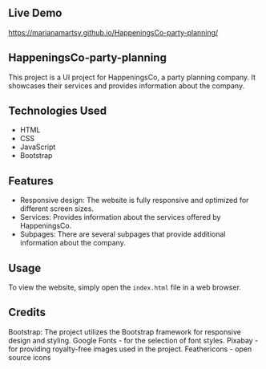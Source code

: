 ## Live Demo

https://marianamartsy.github.io/HappeningsCo-party-planning/

## HappeningsCo-party-planning

This project is a UI project for HappeningsCo, a party planning company. 
It showcases their services and provides information about the company.

## Technologies Used

- HTML
- CSS
- JavaScript
- Bootstrap

## Features

- Responsive design: The website is fully responsive and optimized for different screen sizes.
- Services: Provides information about the services offered by HappeningsCo.
- Subpages: There are several subpages that provide additional information about the company.

## Usage

To view the website, simply open the `index.html` file in a web browser.

## Credits

Bootstrap: The project utilizes the Bootstrap framework for responsive design and styling.
Google Fonts - for the selection of font styles.
Pixabay - for providing royalty-free images used in the project.
Feathericons - open source icons





